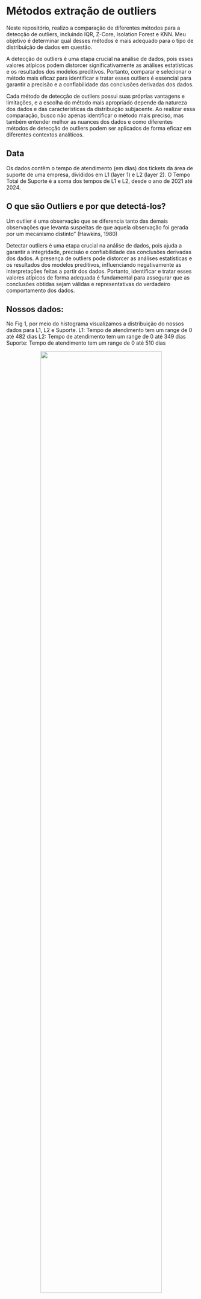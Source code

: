 # Métodos extração de outliers
Neste repositório, realizo a comparação de diferentes métodos para a detecção de outliers, incluindo IQR, Z-Core, Isolation Forest e KNN. Meu objetivo é determinar qual desses métodos é mais adequado para o tipo de distribuição de dados em questão.

A detecção de outliers é uma etapa crucial na análise de dados, pois esses valores atípicos podem distorcer significativamente as análises estatísticas e os resultados dos modelos preditivos. Portanto, comparar e selecionar o método mais eficaz para identificar e tratar esses outliers é essencial para garantir a precisão e a confiabilidade das conclusões derivadas dos dados.

Cada método de detecção de outliers possui suas próprias vantagens e limitações, e a escolha do método mais apropriado depende da natureza dos dados e das características da distribuição subjacente. Ao realizar essa comparação, busco não apenas identificar o método mais preciso, mas também entender melhor as nuances dos dados e como diferentes métodos de detecção de outliers podem ser aplicados de forma eficaz em diferentes contextos analíticos.

## Data
Os dados contêm o tempo de atendimento (em dias) dos tickets da área de suporte de uma empresa, divididos em L1 (layer 1) e L2 (layer 2). O Tempo Total de Suporte é a soma dos tempos de L1 e L2, desde o ano de 2021 até 2024.

## O que são Outliers e por que detectá-los?
Um outlier é uma observação que se diferencia tanto das demais observações que levanta suspeitas de que aquela observação foi gerada por um mecanismo distinto” (Hawkins, 1980)

Detectar outliers é uma etapa crucial na análise de dados, pois ajuda a garantir a integridade, precisão e confiabilidade das conclusões derivadas dos dados. A presença de outliers pode distorcer as análises estatísticas e os resultados dos modelos preditivos, influenciando negativamente as interpretações feitas a partir dos dados. Portanto, identificar e tratar esses valores atípicos de forma adequada é fundamental para assegurar que as conclusões obtidas sejam válidas e representativas do verdadeiro comportamento dos dados.

## Nossos dados:
No Fig 1, por meio do histograma visualizamos a distribuição do nossos dados para L1, L2 e Suporte.
L1: Tempo de atendimento tem um range de 0 até 482 dias
L2: Tempo de atendimento tem um range de 0 até 349 dias
Suporte: Tempo de atendimento tem um range de 0 até 510 dias
<p align="center">
  <img src="https://github.com/katherinGriffi/M-todos_extra-o_outliers/blob/main/Histograma-original.png" width=80% height=80%>  
</p>

Na Fig2, por medio do grádico de outliers podemos detetar a presença de outliers (os pontos em preto)
<p align="center">
<img src="https://github.com/katherinGriffi/M-todos_extra-o_outliers/blob/main/boxplot.png" width=80% height=80%>
</p

Na Figura 3, realizei os cálculos das estatísticas e tanto em L1, L2 e Suporte podemos observar que a média é maior que a mediana, o que indica que a distribuição está inclinada para a direita (positivamente assimétrica). A maioria dos dados encontra-se à esquerda da média, isso também é possível observar na Figura 1. Este tipo de distribuição pode ser afetado por valores extremos.

No nível L2, o tempo médio de atendimento é ainda maior, em torno de 50.2 dias, com um desvio padrão de 59.9 dias. Isso indica uma variabilidade ainda maior nos tempos de atendimento em comparação com o nível L1, c

É evidente que os tempos de atendimento são significativamente mais longos no nível L2 em comparação com o nível L1. Isso sugere que as solicitações de suporte nos níveis L2 são mais complexas ou exigem mais tempo para serem resolvidas do que as do nível L1.

<p align="center">
<img src="https://github.com/katherinGriffi/M-todos_extra-o_outliers/blob/main/estatisticas-geral.JPG" width=80% height=80%>
</p>

# 1er Método - Itervalo Interquartil

Através desse método, outliers são definidos matematicamente como as observações que estão abaixo (Q1 − 1,5 x IQR) do "bigode inferior" do boxplot ou acima (Q3 + 1,5 x IQR) do "bigode superior" do boxplot.
<p align="center">
  <img src="https://github.com/katherinGriffi/M-todos_extra-o_outliers/blob/main/IQR.JPG" width=40% height=40%>  
</p>
Após o cálculo dos limites superior e inferior, procedemos com a detecção dos outliers, como pode ser observado na Figura 5.

<p align="center">
  <img src="https://github.com/katherinGriffi/M-todos_extra-o_outliers/blob/main/DetectionIQR.png" width=90% height=80%>  
</p>
Uma vez detectados os outliers, procedi com a remoção dos mesmos. Portanto, é possível observar nosso histograma e as estatísticas após a aplicação do 1º método nas Figuras 6 e 7.

<p align="center">
  <img src="https://github.com/katherinGriffi/M-todos_extra-o_outliers/blob/main/histo_1ermetodos.png" width=100% height=80%>  
   <img src="https://github.com/katherinGriffi/M-todos_extra-o_outliers/blob/main/estadisticas_1ermetodo.JPG" width=80% height=80%>  
</p>

##### Ao remover os outliers, observamos uma redução na variabilidade dos tempos de atendimento em todos os níveis de suporte (L1, L2 e Suporte total). Isso é evidenciado pela diminuição dos desvios padrão em relação aos valores originais, o que sugere uma distribuição dos dados mais concentrada em torno das medidas de tendência central.

##### Ao aplicar o método de Intervalo Interquartil para remover outliers, conseguimos melhorar a qualidade e a confiabilidade das análises dos tempos de atendimento nos diferentes níveis de suporte. Isso nos permite obter insights mais robustos e tomar decisões mais informadas para otimizar os processos de suporte e melhorar a experiência do cliente.

##### Como o método se concentra no quartil não é influenciado pela forma exacta da distribuição.

# 2do Método - Z_Core
O método Z-Score (ou escore Z) é uma medida estatística que indica quantos desvios padrão um ponto de dados está da média 
de um conjunto de dados.

##### Z = (X – μ) / σ
– μ é a média do conjunto de dados

– σ é o desvio padrão do conjunto de dados
<p align="center">
  <img src="https://github.com/katherinGriffi/M-todos_extra-o_outliers/blob/main/zcore.JPG" width=40% height=40%>  
</p>

Após calcular a média e o desvio padrão, calculei os limites superior e inferior e procedi à extração dos outliers. A distribuição de dados após a remoção dos outliers pelo método Z-Core pode ser observada na Figura 8.

<p align="center">
  <img src="https://github.com/katherinGriffi/M-todos_extra-o_outliers/blob/main/histo_2dometodos.png" width=80% height=80%>  
 </p>

Após aplicar o método Z-Core para remover outliers dos dados, foram identificados poucos outliers em comparação com o primer método, ainda observamos uma alta variabilidade significativa nos tempos de atendimento em todos os niveis.
<p align="center">
  <img src="https://github.com/katherinGriffi/M-todos_extra-o_outliers/blob/main/estadisticas_2dometodo.JPG" width=80% height=80%>  
 </p>

##### Este método envolve a média e o desvio padrão, se houver outliers extremos, especialmente em distribuição assimétricas como as que temos, pode afetar significativqamente a estimação dos parametros.
##### Este método e recomendável em distribuições normais.



# 3er Método - Isolation Forest
É um algoritmo de machine learning usado para deteção de anomalias. Este modelo é baseado em particiones recursivas dos dados, para isolar anomalias.

<p align="center">
  <img src="https://github.com/katherinGriffi/M-todos_extra-o_outliers/blob/main/IsolationForest.JPG" width=40% height=40%>  
</p>



# 4to Método - K_NN (k-Nearest Neighbors)


<p align="center">
  <img src="https://github.com/katherinGriffi/M-todos_extra-o_outliers/blob/main/knn.png" width=40% height=40%>  
</p>
